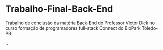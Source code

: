 # Trabalho-Final-Back-End
Trabalho de conclusão da matéria Back-End do Professor Victor Dick no curso formação de programadores full-stack Connect do BioPark Toledo-PR

..
